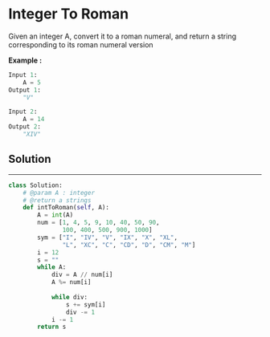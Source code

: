 <h1>Integer To Roman</h1>

<p>
Given an integer A, convert it to a roman numeral, and return a string corresponding to its roman numeral version
</p>

<p><b>Example :</b>
<br>

```python
Input 1:
    A = 5
Output 1:
    "V"

Input 2:
    A = 14
Output 2:
    "XIV"
```
</p>

<h2>Solution</h2>

***

```python
class Solution:
    # @param A : integer
    # @return a strings
    def intToRoman(self, A):
        A = int(A)
        num = [1, 4, 5, 9, 10, 40, 50, 90,  
               100, 400, 500, 900, 1000] 
        sym = ["I", "IV", "V", "IX", "X", "XL",  
               "L", "XC", "C", "CD", "D", "CM", "M"] 
        i = 12
        s = ""
        while A: 
            div = A // num[i] 
            A %= num[i] 
      
            while div: 
                s += sym[i]
                div -= 1
            i -= 1
        return s
```
